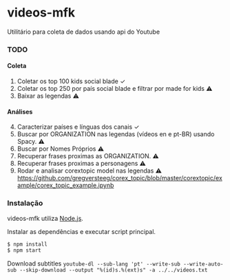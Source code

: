 # videos-mfk

Utilitário para coleta de dados usando api do Youtube

### TODO

#### Coleta

1. Coletar os top 100 kids social blade ✓
2. Coletar os top 250 por país social blade e filtrar por made for kids ⚠️
3. Baixar as legendas ⚠️

#### Análises
4. Caracterizar países e línguas dos canais ✓
5. Buscar por ORGANIZATION nas legendas (vídeos en e pt-BR) usando Spacy. ⚠️
6. Buscar por Nomes Próprios ⚠️
7. Recuperar frases proximas as ORGANIZATION.  ⚠️
8. Recuperar frases proximas a personagens ⚠️
9. Rodar e analisar corextopic model nas legendas ⚠️
https://github.com/gregversteeg/corex_topic/blob/master/corextopic/example/corex_topic_example.ipynb

### Instalação

videos-mfk utiliza [Node.js](https://nodejs.org/).

Instalar as dependências e executar script principal.

```sh
$ npm install
$ npm start
```

Download subtitles
```youtube-dl --sub-lang 'pt' --write-sub --write-auto-sub --skip-download --output "%(id)s.%(ext)s" -a ../../videos.txt```